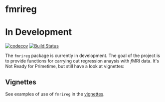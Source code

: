 fmrireg
================

In Development
==============

[![codecov](https://codecov.io/github/bbuchsbaum/fmrireg/branch/master/graphs/badge.svg)](https://codecov.io/github/bbuchsbaum/fmrireg) [![Build Status](https://img.shields.io/travis/bbuchsbaum/fmrireg/master.svg)](https://travis-ci.org/bbuchsbaum/fmrireg)

The `fmrireg` package is currently in development. The goal of the project is to provide functions for carrying out regression anaysis with *f*MRI data. It's Not Ready for Primetime, but still have a look at vignettes:

Vignettes
---------

See examples of use of `fmrireg` in the [vignettes](https://bbuchsbaum.github.io/fmrireg/articles/index.html).
